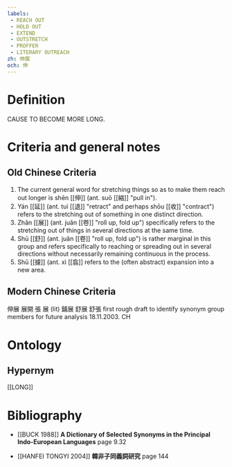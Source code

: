 ```yaml
---
labels: 
 - REACH OUT
 - HOLD OUT
 - EXTEND
 - OUTSTRETCH
 - PROFFER
 - LITERARY OUTREACH
zh: 伸展
och: 伸
---
```


# Definition
CAUSE TO BECOME MORE LONG.
# Criteria and general notes
## Old Chinese Criteria
1. The current general word for stretching things so as to make them reach out longer is shēn [[伸]] (ant. suō [[縮]] "pull in").
2. Yán [[延]] (ant. tuì [[退]] "retract" and perhaps shōu [[收]] "contract") refers to the stretching out of something in one distinct direction.
3. Zhǎn [[展]] (ant. juǎn [[卷]] "roll up, fold up") specifically refers to the stretching out of things in several directions at the same time.
4. Shū [[舒]] (ant. juǎn [[卷]] "roll up, fold up") is rather marginal in this group and refers specifically to reaching or spreading out in several directions without necessarily remaining continuous in the process.
5. Shū [[攄]] (ant. xì [[翕]] refers to the (often abstract) expansion into a new area.
## Modern Chinese Criteria
伸展
展開
張
展 (lit)
鋪展
舒展
舒張
first rough draft to identify synonym group members for future analysis 18.11.2003. CH
# Ontology

## Hypernym
[[LONG]]
# Bibliography
- [[BUCK 1988]]
**A Dictionary of Selected Synonyms in the Principal Indo-European Languages** page 9.32

- [[HANFEI TONGYI 2004]]
**韓非子同義詞研究** page 144

